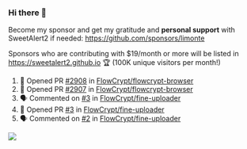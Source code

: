 ### Hi there 👋

Become my sponsor and get my gratitude and **personal support** with SweetAlert2 if needed: https://github.com/sponsors/limonte

Sponsors who are contributing with $19/month or more will be listed in https://sweetalert2.github.io 🏆 (100K unique visitors per month!)

<!--START_SECTION:activity-->
1. 💪 Opened PR [#2908](https://github.com//FlowCrypt/flowcrypt-browser/pull/2908) in [FlowCrypt/flowcrypt-browser](https://github.com//FlowCrypt/flowcrypt-browser)
2. 💪 Opened PR [#2907](https://github.com//FlowCrypt/flowcrypt-browser/pull/2907) in [FlowCrypt/flowcrypt-browser](https://github.com//FlowCrypt/flowcrypt-browser)
3. 🗣 Commented on [#3](https://github.com//FlowCrypt/fine-uploader/issues/3) in [FlowCrypt/fine-uploader](https://github.com//FlowCrypt/fine-uploader)
4. 💪 Opened PR [#3](https://github.com//FlowCrypt/fine-uploader/pull/3) in [FlowCrypt/fine-uploader](https://github.com//FlowCrypt/fine-uploader)
5. 🗣 Commented on [#2](https://github.com//FlowCrypt/fine-uploader/issues/2) in [FlowCrypt/fine-uploader](https://github.com//FlowCrypt/fine-uploader)
<!--END_SECTION:activity-->

![](https://github-readme-stats.vercel.app/api?username=limonte&theme=vue&show_icons=true)

